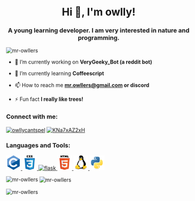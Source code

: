 <h1 align="center">Hi 👋, I'm owlly!</h1>
<h3 align="center">A young learning developer. I am very interested in nature and programming.</h3>

<p align="left"> <img src="https://komarev.com/ghpvc/?username=mr-owllers&label=Profile%20views&color=0e75b6&style=flat" alt="mr-owllers" /> </p>

- 🔭 I’m currently working on **VeryGeeky_Bot (a reddit bot)**

- 🌱 I’m currently learning **Coffeescript**

- 📫 How to reach me **mr.owllers@gmail.com or discord**

- ⚡ Fun fact **I really like trees!**

<h3 align="left">Connect with me:</h3>
<p align="left">
<a href="https://www.youtube.com/channel/UCxwmzTRETfLimI012CJoGnA" target="blank"><img align="center" src="https://raw.githubusercontent.com/rahuldkjain/github-profile-readme-generator/master/src/images/icons/Social/youtube.svg" alt="owllycantspel" height="30" width="40" /></a>
<a href="https://discord.gg/KNa7xAZ2xH" target="blank"><img align="center" src="https://raw.githubusercontent.com/rahuldkjain/github-profile-readme-generator/master/src/images/icons/Social/discord.svg" alt="KNa7xAZ2xH" height="30" width="40" /></a>
</p>

<h3 align="left">Languages and Tools:</h3>
<p align="left"> <a href="https://www.cprogramming.com/" target="_blank" rel="noreferrer"> <img src="https://raw.githubusercontent.com/devicons/devicon/master/icons/c/c-original.svg" alt="c" width="40" height="40"/> </a> <a href="https://www.w3schools.com/css/" target="_blank" rel="noreferrer"> <img src="https://raw.githubusercontent.com/devicons/devicon/master/icons/css3/css3-original-wordmark.svg" alt="css3" width="40" height="40"/> </a> <a href="https://flask.palletsprojects.com/" target="_blank" rel="noreferrer"> <img src="https://www.vectorlogo.zone/logos/pocoo_flask/pocoo_flask-icon.svg" alt="flask" width="40" height="40"/> </a> <a href="https://www.w3.org/html/" target="_blank" rel="noreferrer"> <img src="https://raw.githubusercontent.com/devicons/devicon/master/icons/html5/html5-original-wordmark.svg" alt="html5" width="40" height="40"/> </a> <a href="https://www.linux.org/" target="_blank" rel="noreferrer"> <img src="https://raw.githubusercontent.com/devicons/devicon/master/icons/linux/linux-original.svg" alt="linux" width="40" height="40"/> </a> <a href="https://www.python.org" target="_blank" rel="noreferrer"> <img src="https://raw.githubusercontent.com/devicons/devicon/master/icons/python/python-original.svg" alt="python" width="40" height="40"/> </a> </p>

<p><img align="left" src="https://github-readme-stats.vercel.app/api/top-langs?username=mr-owllers&show_icons=true&theme=gruvbox&locale=en&layout=compact" alt="mr-owllers" /></p>

<p>&nbsp;<img align="center" src="https://github-readme-stats.vercel.app/api?username=mr-owllers&show_icons=true&theme=gruvbox&locale=en" alt="mr-owllers" /></p>

<p><img align="center" src="https://github-readme-streak-stats.herokuapp.com/?user=mr-owllers&theme=dark" alt="mr-owllers" /></p>

<!---
Mr-Owllers/Mr-Owllers is a ✨ special ✨ repository because its `README.md` (this file) appears on your GitHub profile.
You can click the Preview link to take a look at your changes.
--->
